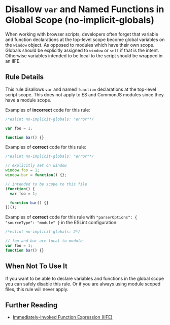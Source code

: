 # Disallow `var` and Named Functions in Global Scope (no-implicit-globals)

When working with browser scripts, developers often forget that variable and function declarations at the top-level scope become global variables on the `window` object. As opposed to modules which have their own scope. Globals should be explicitly assigned to `window` or `self` if that is the intent. Otherwise variables intended to be local to the script should be wrapped in an IIFE.

## Rule Details

This rule disallows `var` and named `function` declarations at the top-level script scope. This does not apply to ES and CommonJS modules since they have a module scope.

Examples of **incorrect** code for this rule:

```js
/*eslint no-implicit-globals: "error"*/

var foo = 1;

function bar() {}
```

Examples of **correct** code for this rule:

```js
/*eslint no-implicit-globals: "error"*/

// explicitly set on window
window.foo = 1;
window.bar = function() {};

// intended to be scope to this file
(function() {
  var foo = 1;

  function bar() {}
})();
```

Examples of **correct** code for this rule with `"parserOptions": { "sourceType": "module" }` in the ESLint configuration:

```js
/*eslint no-implicit-globals: 2*/

// foo and bar are local to module
var foo = 1;
function bar() {}
```

## When Not To Use It

If you want to be able to declare variables and functions in the global scope you can safely disable this rule. Or if you are always using module scoped files, this rule will never apply.

## Further Reading

* [Immediately-Invoked Function Expression (IIFE)](http://benalman.com/news/2010/11/immediately-invoked-function-expression/)
